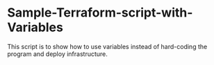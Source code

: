 # Sample-Terraform-script-with-Variables
This script is to show how to use variables instead of  hard-coding the program and  deploy infrastructure.
